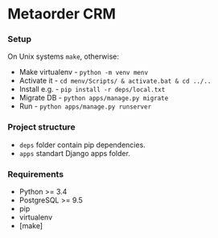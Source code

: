 # Metaorder CRM

### Setup
On Unix systems `make`, otherwise:
- Make virtualenv - `python -m venv menv`
- Activate it - `cd menv/Scripts/ & activate.bat & cd ../..`
- Install e.g. - `pip install -r deps/local.txt`
- Migrate DB - `python apps/manage.py migrate`
- Run - `python apps/manage.py runserver`

### Project structure
- `deps` folder contain pip dependencies.
- `apps` standart Django apps folder.

### Requirements
- Python >= 3.4
- PostgreSQL >= 9.5
- pip
- virtualenv
- [make]
